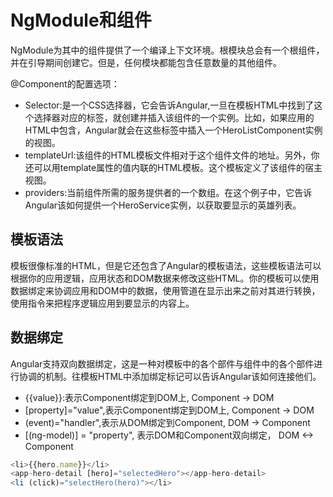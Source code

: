 # NgModule和组件
NgModule为其中的组件提供了一个编译上下文环境。根模块总会有一个根组件，并在引导期间创建它。但是，任何模块都能包含任意数量的其他组件。

@Component的配置选项：
- Selector:是一个CSS选择器，它会告诉Angular,一旦在模板HTML中找到了这个选择器对应的标签，就创建并插入该组件的一个实例。比如，如果应用的HTML中包含<app-hero-list></app-hero-list>，Angular就会在这些标签中插入一个HeroListComponent实例的视图。
- templateUrl:该组件的HTML模板文件相对于这个组件文件的地址。另外，你还可以用template属性的值内联的HTML模板。这个模板定义了该组件的宿主视图。
- providers:当前组件所需的服务提供者的一个数组。在这个例子中，它告诉Angular该如何提供一个HeroService实例，以获取要显示的英雄列表。

## 模板语法
模板很像标准的HTML，但是它还包含了Angular的模板语法，这些模板语法可以根据你的应用逻辑，应用状态和DOM数据来修改这些HTML。你的模板可以使用数据绑定来协调应用和DOM中的数据，使用管道在显示出来之前对其进行转换，使用指令来把程序逻辑应用到要显示的内容上。

## 数据绑定
Angular支持双向数据绑定，这是一种对模板中的各个部件与组件中的各个部件进行协调的机制。往模板HTML中添加绑定标记可以告诉Angular该如何连接他们。

- {{value}}:表示Component绑定到DOM上, Component -> DOM
- [property]="value",表示Component绑定到DOM上, Component -> DOM
- (event)="handler",表示从DOM绑定到Component, DOM -> Component
- [(ng-model)] = "property", 表示DOM和Component双向绑定， DOM <-> Component

```JavaScript
<li>{{hero.name}}</li>
<app-hero-detail [hero]="selectedHero"></app-hero-detail>
<li (click)="selectHero(hero)"></li>
```

